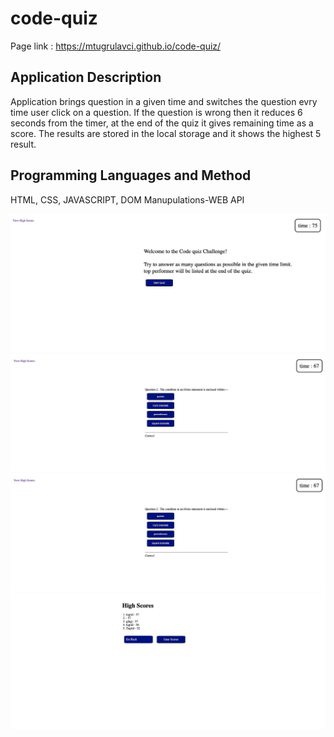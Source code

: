 # code-quiz
Page link : https://mtugrulavci.github.io/code-quiz/

## Application Description
Application brings question in a given time and switches the question evry time user click on a question. If the question is wrong then it reduces 6 seconds from the timer, at the end of the quiz it gives remaining time as a score. The results are stored in the local storage and it shows the highest 5 result.

## Programming Languages and Method
HTML, CSS, JAVASCRIPT, DOM Manupulations-WEB API

  ![Alert for validation error](./images/main.png)
  ![Alert for validation error](./images/questions.png)
  ![Alert for validation error](./images/questions.png)
  ![Alert for validation error](./images/scores.png)
